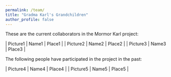 ```yaml
---
permalink: /team/
title: "Gradma Karl's Grandchildren"
author_profile: false
---
```


These are the current collaborators in the Mormor Karl project:

| Picture1 | Name1 | Place1 |
| Picture2 | Name2 | Place2 |
| Picture3 | Name3 | Place3 |


The following people have participated in the project in the past:

| Picture4 | Name4 | Place4 |
| Picture5 | Name5 | Place5 |
